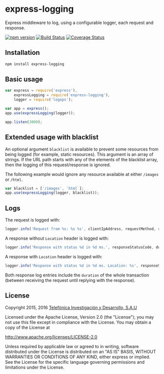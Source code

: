 # express-logging

Express middleware to log, using a configurable logger, each request and response.

[![npm version](https://badge.fury.io/js/express-logging.svg)](http://badge.fury.io/js/express-logging)
[![Build Status](https://travis-ci.org/telefonica/node-express-logging.svg)](https://travis-ci.org/telefonica/node-express-logging)
[![Coverage Status](https://img.shields.io/coveralls/telefonica/node-express-logging.svg)](https://coveralls.io/r/telefonica/node-express-logging)

## Installation

```bash
npm install express-logging
```

## Basic usage

```js
var express = require('express'),
    expressLogging = require('express-logging'),
    logger = require('logops');

var app = express();
app.use(expressLogging(logger));

app.listen(3000);
```

## Extended usage with blacklist

An optional argument `blacklist` is available to prevent some resources from being logged (for example, static resources). This argument is an array of strings. If the URL path starts with any of the elements of the blacklist array, then the logging of this request/response is ignored.

The following example would ignore any resource available at either `/images` or `/html`.

```js
var blacklist = ['/images', `html`];
app.use(expressLogging(logger, blacklist));
```

## Logs

The request is logged with:

```js
logger.info('Request from %s: %s %s', clientIpAddress, requestMethod, requestUrl);
```

A response without `Location` header is logged with:

```js
logger.info('Response with status %d in %d ms.', responseStatusCode, duration);
```

A response with `Location` header is logged with:

```js
logger.info('Response with status %d in %d ms. Location: %s', responseStatusCode, duration, locationHeader);
```

Both response log entries include the `duration` of the whole transaction (between receiving the request until replying with the response).

## License

Copyright 2015, 2016 [Telefónica Investigación y Desarrollo, S.A.U](http://www.tid.es)

Licensed under the Apache License, Version 2.0 (the "License"); you may not use this file except in compliance with the License. You may obtain a copy of the License at

http://www.apache.org/licenses/LICENSE-2.0

Unless required by applicable law or agreed to in writing, software distributed under the License is distributed on an "AS IS" BASIS, WITHOUT WARRANTIES OR CONDITIONS OF ANY KIND, either express or implied. See the License for the specific language governing permissions and limitations under the License.
